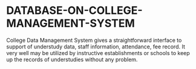 # DATABASE-ON-COLLEGE-MANAGEMENT-SYSTEM
College Data Management System gives a straightforward interface to support of understudy data, staff information, attendance, fee record. It very well may be utilized by instructive establishments or schools to keep up the records of understudies without any problem.
